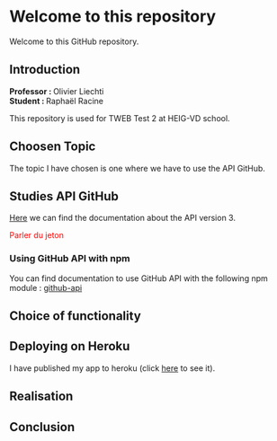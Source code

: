 # Welcome to this repository
Welcome to this GitHub repository.

## Introduction

<b>Professor : </b>Olivier Liechti
<br><b>Student : </b>Raphaël Racine

This repository is used for TWEB Test 2 at HEIG-VD school.

## Choosen Topic
The topic I have chosen is one where we have to use the API GitHub.

## Studies API GitHub
[Here](https://developer.github.com/v3/) we can find the documentation about the API version 3.

<font color=red>Parler du jeton</font>

### Using GitHub API with npm
You can find documentation to use GitHub API with the following npm module : [github-api](https://github.com/michael/github)

## Choice of functionality


## Deploying on Heroku
I have published my app to heroku (click [here](https://test2racine.herokuapp.com) to see it).

## Realisation

## Conclusion